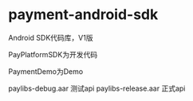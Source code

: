 # payment-android-sdk
Android SDK代码库，V1版

PayPlatformSDK为开发代码

PaymentDemo为Demo

paylibs-debug.aar  测试api
paylibs-release.aar  正式api
